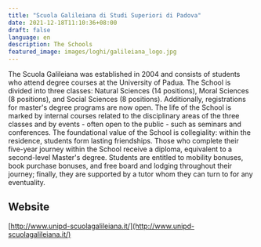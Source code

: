 ```yaml
---
title: "Scuola Galileiana di Studi Superiori di Padova"
date: 2021-12-18T11:10:36+08:00
draft: false
language: en
description: The Schools
featured_image: images/loghi/galileiana_logo.jpg
---
```


The Scuola Galileiana was established in 2004 and consists of students who attend degree courses at the University of Padua. The School is divided into three classes: Natural Sciences (14 positions), Moral Sciences (8 positions), and Social Sciences (8 positions). Additionally, registrations for master's degree programs are now open.
The life of the School is marked by internal courses related to the disciplinary areas of the three classes and by events - often open to the public - such as seminars and conferences. The foundational value of the School is collegiality: within the residence, students form lasting friendships.
Those who complete their five-year journey within the School receive a diploma, equivalent to a second-level Master's degree. Students are entitled to mobility bonuses, book purchase bonuses, and free board and lodging throughout their journey; finally, they are supported by a tutor whom they can turn to for any eventuality.

## Website

[http://www.unipd-scuolagalileiana.it/](http://www.unipd-scuolagalileiana.it/)